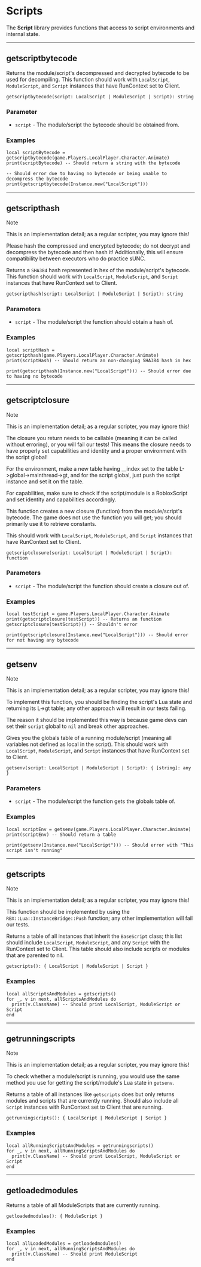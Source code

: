 # Scripts
The **Script** library provides functions that access to script environments and internal state.

---

## getscriptbytecode

Returns the module/script's decompressed and decrypted bytecode to be used for decompiling. This function should work with `LocalScript`, `ModuleScript`, and `Script` instances that have RunContext set to Client.
```luau
getscriptbytecode(script: LocalScript | ModuleScript | Script): string
```

### Parameter
- `script` - The module/script the bytecode should be obtained from.

### Examples
```luau
local scriptBytecode = getscriptbytecode(game.Players.LocalPlayer.Character.Animate)
print(scriptBytecode) -- Should return a string with the bytecode
```

```luau
-- Should error due to having no bytecode or being unable to decompress the bytecode
print(getscriptbytecode(Instance.new("LocalScript")))
```
---

## getscripthash

> [!NOTE]
> This is an implementation detail; as a regular scripter, you may ignore this!
> 
> Please hash the compressed and encrypted bytecode; do not decrypt and decompress the bytecode and then hash it!
> Additionally, this will ensure compatibility between executors who do practice sUNC.

Returns a `SHA384` hash represented in hex of the module/script's bytecode. This function should work with `LocalScript`, `ModuleScript`, and `Script` instances that have RunContext set to Client.
```luau
getscripthash(script: LocalScript | ModuleScript | Script): string
```

### Parameters
- `script` - The module/script the function should obtain a hash of.

### Examples

```luau
local scriptHash = getscripthash(game.Players.LocalPlayer.Character.Animate)
print(scriptHash) -- Should return an non-changing SHA384 hash in hex
```

```luau
print(getscripthash(Instance.new("LocalScript"))) -- Should error due to having no bytecode
```
---

## getscriptclosure

> [!NOTE]
> This is an implementation detail; as a regular scripter, you may ignore this!
>
> The closure you return needs to be callable (meaning it can be called without erroring), or you will fail our tests! This means the closure needs to have properly set capabilities and identity and a proper environment with the script global!
> 
> For the environment, make a new table having __index set to the table L->global->mainthread->gt, and for the script global, just push the script instance and set it on the table.
>
> For capabilities, make sure to check if the script/module is a RobloxScript and set identity and capabilities accordingly.

This function creates a new closure (function) from the module/script's bytecode. The game does not use the function you will get; you should primarily use it to retrieve constants.

This should work with `LocalScript`, `ModuleScript`, and `Script` instances that have RunContext set to Client.
```luau
getscriptclosure(script: LocalScript | ModuleScript | Script): function
```

### Parameters
- `script` - The module/script the function should create a closure out of.

### Examples
```luau
local testScript = game.Players.LocalPlayer.Character.Animate
print(getscriptclosure(testScript)) -- Returns an function
getscriptclosure(testScript)() -- Shouldn't error
```

```luau
print(getscriptclosure(Instance.new("LocalScript"))) -- Should error for not having any bytecode
```
---

## getsenv

> [!NOTE]
> This is an implementation detail; as a regular scripter, you may ignore this!
>
> To implement this function, you should be finding the script's Lua state and returning its L->gt table; any other approach will result in our tests failing.
> 
> The reason it should be implemented this way is because game devs can set their `script` global to `nil` and break other approaches.

Gives you the globals table of a running module/script (meaning all variables not defined as local in the script).
This should work with `LocalScript`, `ModuleScript`, and `Script` instances that have RunContext set to Client.
```luau
getsenv(script: LocalScript | ModuleScript | Script): { [string]: any }
```

### Parameters
- `script` - The module/script the function gets the globals table of.

### Examples
```luau
local scriptEnv = getsenv(game.Players.LocalPlayer.Character.Animate)
print(scriptEnv) -- Should return a table
```

```luau
print(getsenv(Instance.new("LocalScript"))) -- Should error with "This script isn't running"
```
---

## getscripts

> [!NOTE]
> This is an implementation detail; as a regular scripter, you may ignore this!
>
> This function should be implemented by using the `RBX::Lua::InstanceBridge::Push` function; any other implementation will fail our tests.

Returns a table of all instances that inherit the `BaseScript` class; this list should include `LocalScript`, `ModuleScript`, and any `Script` with the RunContext set to Client.
This table should also include scripts or modules that are parented to nil.
```luau
getscripts(): { LocalScript | ModuleScript | Script }
```

### Examples
```luau
local allScriptsAndModules = getscripts()
for _, v in next, allScriptsAndModules do
  print(v.ClassName) -- Should print LocalScript, ModuleScript or Script
end
```
---

## getrunningscripts

> [!NOTE]
> This is an implementation detail; as a regular scripter, you may ignore this!
>
> To check whether a module/script is running, you would use the same method you use for getting the script/module's Lua state in `getsenv`.

Returns a table of all instances like `getscripts` does but only returns modules and scripts that are currently running. 
Should also include all `Script` instances with RunContext set to Client that are running.
```luau
getrunningscripts(): { LocalScript | ModuleScript | Script }
```

### Examples
```luau
local allRunningScriptsAndModules = getrunningscripts()
for _, v in next, allRunningScriptsAndModules do
  print(v.ClassName) -- Should print LocalScript, ModuleScript or Script
end
```
---

## getloadedmodules

Returns a table of all ModuleScripts that are currently running.
```luau
getloadedmodules(): { ModuleScript }
```

### Examples
```luau
local allLoadedModules = getloadedmodules()
for _, v in next, allRunningScriptsAndModules do
  print(v.ClassName) -- Should print ModuleScript
end
```
